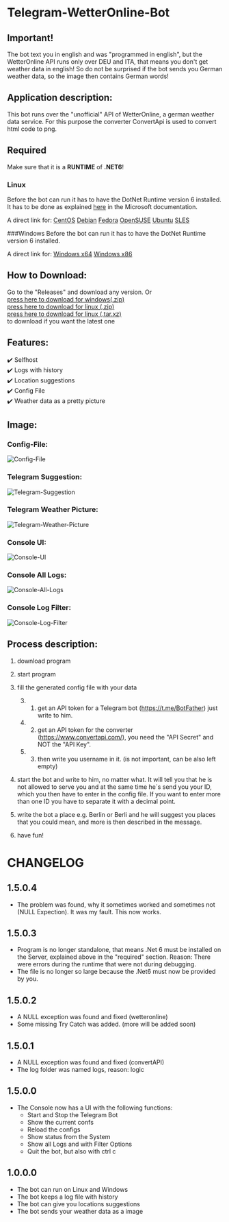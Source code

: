 ﻿# Telegram-WetterOnline-Bot

## Important!
The bot text you in english and was "programmed in english", but the WetterOnline API runs only over DEU and ITA, that means you don't get weather data in english! So do not be surprised if the bot sends you German weather data, so the image then contains German words!

## Application description:

This bot runs over the "unofficial" API of WetterOnline, a german weather data service. For this purpose the converter ConvertApi is used to convert html code to png.

## Required

Make sure that it is a **RUNTIME** of **.NET6**!

### Linux
Before the bot can run it has to have the DotNet Runtime version 6 installed. It has to be done as explained [here](https://docs.microsoft.com/en-us/dotnet/core/install/linux) in the Microsoft documentation.

A direct link for:
[CentOS](https://docs.microsoft.com/en-us/dotnet/core/install/linux-centos) 
[Debian](https://docs.microsoft.com/en-us/dotnet/core/install/linux-debian) 
[Fedora](https://docs.microsoft.com/en-us/dotnet/core/install/linux-fedora) 
[OpenSUSE](https://docs.microsoft.com/en-us/dotnet/core/install/linux-opensuse) 
[Ubuntu](https://docs.microsoft.com/en-us/dotnet/core/install/linux-ubuntu) 
[SLES](https://docs.microsoft.com/en-us/dotnet/core/install/linux-sles) 

###Windows
Before the bot can run it has to have the DotNet Runtime version 6 installed.

A direct link for:
[Windows x64](https://dotnet.microsoft.com/en-us/download/dotnet/thank-you/runtime-aspnetcore-6.0.7-windows-x64-installer) 
[Windows x86](https://dotnet.microsoft.com/en-us/download/dotnet/thank-you/runtime-aspnetcore-6.0.7-windows-x86-installer) 

## How to Download:

Go to the "Releases" and download any version.
Or <br/>
[press here to download for windows(.zip)](https://github.com/Schecher1/Telegram_WetterOnline_Bot/releases/download/Telegram-WetterOnline-Bot-Vers-1.5.0.4/Telegram_WetterOnline_Bot-WindowsX64.zip) <br/>
[press here to download for linux (.zip)](https://github.com/Schecher1/Telegram_WetterOnline_Bot/releases/download/Telegram-WetterOnline-Bot-Vers-1.5.0.4/Telegram_WetterOnline_Bot-LinuxX64.zip)<br/>
[press here to download for linux (.tar.xz)](https://github.com/Schecher1/Telegram_WetterOnline_Bot/releases/download/Telegram-WetterOnline-Bot-Vers-1.5.0.4/Telegram_WetterOnline_Bot-LinuxX64.tar.xz)<br/>
to download if you want the latest one


## Features:

✔️ Selfhost<br/>
✔️ Logs with history<br/>
✔️ Location suggestions<br/>
✔️ Config File<br/>
✔️ Weather data as a pretty picture<br/>

## Image:
### Config-File:
![Config-File](IMAGES/Version%201.0.0.0/ConfigFile.PNG)

### Telegram Suggestion:
![Telegram-Suggestion](IMAGES/Version%201.0.0.0/TelegramSuggestion.png)

### Telegram Weather Picture:
![Telegram-Weather-Picture](IMAGES/Version%201.0.0.0/TelegramWeatherPicture.png)

### Console UI:
![Console-UI](IMAGES/Version%201.5.0.0/ConsoleUI_UI.PNG)

### Console All Logs:
![Console-All-Logs](IMAGES/Version%201.5.0.0/ConsoleUI_Log_All.PNG)

### Console Log Filter:
![Console-Log-Filter](IMAGES/Version%201.5.0.0/ConsoleUI_Log_Err.PNG)


## Process description:

1. download program

2. start program

3. fill the generated config file with your data 

     3. 1. get an API token for a Telegram bot (https://t.me/BotFather) just write to him.

     3. 2. get an API token for the converter (https://www.convertapi.com/), you need the "API Secret" and NOT the "API Key".

     3. 3. then write you username in it. (is not important, can be also left empty)

4. start the bot and write to him, no matter what. It will tell you that he is not allowed to serve you and at the same time he´s send you your ID, which you then have to enter in the config file. If you want to enter more than one ID you have to separate it with a decimal point.

5. write the bot a place e.g. Berlin or Berli and he will suggest you places that you could mean, and more is then described in the message.

6. have fun!


# CHANGELOG

## 1.5.0.4
- The problem was found, why it sometimes worked and sometimes not (NULL Expection). It was my fault. This now works.

## 1.5.0.3
- Program is no longer standalone, that means .Net 6 must be installed on the Server, explained above in the "required" section. Reason: There were errors during the runtime that were not during debugging.
- The file is no longer so large because the .Net6 must now be provided by you.

## 1.5.0.2
- A NULL exception was found and fixed (wetteronline)
- Some missing Try Catch was added. (more will be added soon)

## 1.5.0.1
- A NULL exception was found and fixed (convertAPI)
- The log folder was named logs, reason: logic

## 1.5.0.0
- The Console now has a UI with the following functions:
    - Start and Stop the Telegram Bot
    - Show the current confs
    - Reload the configs
    - Show status from the System
    - Show all Logs and with Filter Options
    - Quit the bot, but also with ctrl c

## 1.0.0.0
- The bot can run on Linux and Windows
- The bot keeps a log file with history
- The bot can give you locations suggestions
- The bot sends your weather data as a image